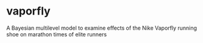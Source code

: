 # vaporfly
A Bayesian multilevel model to examine effects of the Nike Vaporfly running shoe on marathon times of elite runners
